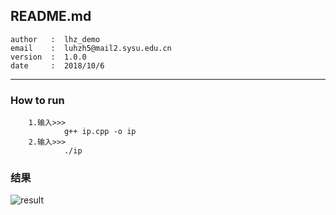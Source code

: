 ## README.md                   

    author   :  lhz_demo 
    email    :  luhzh5@mail2.sysu.edu.cn 
    version  :  1.0.0 
    date     :  2018/10/6 

************************************
### How to run<br>
        1.输入>>>
                g++ ip.cpp -o ip
        2.输入>>>
                ./ip
### 结果
![result](https://github.com/SYSU-AERO-SWIFT/tutorial_2018/tree/卢淮智/task_submit/lhz_demo/2_week/programming_exercise/IPtext.JPG)
